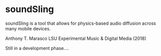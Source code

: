 # soundSling
soundSling is a tool that allows for physics-based audio diffusion across many mobile devices.

Anthony T. Marasco
LSU Experimental Music & Digital Media (2018)

Still in a development phase....

